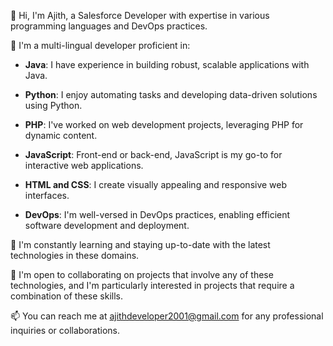 👋 Hi, I'm Ajith, a Salesforce Developer with expertise in various programming languages and DevOps practices.

💼 I'm a multi-lingual developer proficient in:

- **Java**: I have experience in building robust, scalable applications with Java.

- **Python**: I enjoy automating tasks and developing data-driven solutions using Python.

- **PHP**: I've worked on web development projects, leveraging PHP for dynamic content.

- **JavaScript**: Front-end or back-end, JavaScript is my go-to for interactive web applications.

- **HTML and CSS**: I create visually appealing and responsive web interfaces.

- **DevOps**: I'm well-versed in DevOps practices, enabling efficient software development and deployment.

🌱 I'm constantly learning and staying up-to-date with the latest technologies in these domains.

💼 I'm open to collaborating on projects that involve any of these technologies, and I'm particularly interested in projects that require a combination of these skills.

📫 You can reach me at [ajithdeveloper2001@gmail.com](mailto:ajithdeveloper2001@gmail.com) for any professional inquiries or collaborations.



